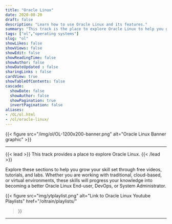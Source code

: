 ```yaml
---
title: "Oracle Linux"
date: 2020-08-20
draft: false
description: "Learn how to use Oracle Linux and its features."
summary: "This track is the place to explore Oracle Linux to help you grow your skillset using free videos and hands-on tutorials and labs. Whether you are working with traditional, cloud-based, or virtual environments, these skills will progress your knowledge into becoming a better Oracle Linux End-user, DevOps, or System Administrator."
tags: ["ol","operating systems"]
slug: "ol"
showLikes: false
showViews: false
showEdit: false
showReadingTime: false
showAuthor: false
showDateUpdated : false
sharingLinks : false
cardView: true
showTableOfContents: false
cascade:
  showDate: false
  showAuthor: false
  showPagination: true
  invertPagination: false
aliases:
- /OL/ol.html
- /ol/oracle-linux/
---
```


{{< figure src="/img/ol/OL-1200x200-banner.png" alt="Oracle Linux Banner graphic" >}}

---

{{< lead >}}
This track provides a place to explore Oracle Linux.
{{< /lead >}}

Explore these sections to help you grow your skill set through free videos, tutorials, and labs. Whether you are working with traditional, cloud-based, or virtual environments, these skills will progress your knowledge into becoming a better Oracle Linux End-user, DevOps, or System Administrator.

{{< figure
    src="img/ytplaylist.png"
    alt="Link to Oracle Linux Youtube Playlists"
    href="/oltrain/playlists/"
>}}

<!-- {{< article link="/oltrain/playlists/" >}} -->

---